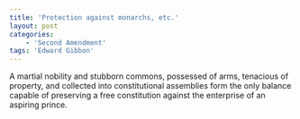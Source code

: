 ```yaml
---
title: 'Protection against monarchs, etc.'
layout: post
categories:
    - 'Second Amendment'
tags: 'Edward Gibbon'
---
```


A martial nobility and stubborn commons, possessed of arms, tenacious of property, and collected into constitutional assemblies form the only balance capable of preserving a free constitution against the enterprise of an aspiring prince.
